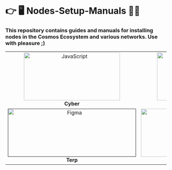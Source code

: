
# 👉 🖥 Nodes-Setup-Manuals 🧑‍💻

### This repository contains guides and manuals for installing nodes in the Cosmos Ecosystem and various networks. Use with pleasure ;)


<table width='200%'>
  <tr>
    <td align="center" width="200">
      <a href="https://github.com/Alexmed911/Nodes-Setup-Manuals/tree/main/Cyber">
        <img src="https://stigga.org/gallery_gen/296367cbf28eebc0c19d1677aa388985.png" width="300" height="150" alt="JavaScript" />
      </a>
      <br><b>Cyber<b>
    </td>
    <td align="center" width="200">
      <a href="https://github.com/Alexmed911/Nodes-Setup-Manuals/tree/main/Persistence" >
        <img src="https://stigga.org/gallery_gen/2053b6db04c88c60d28f7004da1306d0.jpeg" width="300" height="150" alt="Figma" />
      </a>
      <br><b>Persistence<b>
    </td>
    <td align="center" width="200">
      <a href="https://github.com/Alexmed911/Nodes-Setup-Manuals/tree/main/Defund" >
        <img src="https://avatars.githubusercontent.com/u/95717440?s=200&v=4" width="400" height="150" alt="Figma" />
      </a>
      <br><b>Defund<b>
    </td>
    <td align="center" width="200">
      <a href="https://github.com/Alexmed911/Nodes-Setup-Manuals/tree/main/OKP4" >
        <img src="https://avatars.githubusercontent.com/u/91899131?s=200&v=4" width="400" height="150" alt="Figma" />
      </a>
      <br><b>OKP4<b>
    </td>  
    <td align="center" width="200">
      <a href="" >
        <img src="https://user-images.githubusercontent.com/79756157/205519020-36a7ea20-a9f9-49b2-821a-def2df8d36be.jpg" width="400" height="150" alt="Figma" />
      </a>
      <br><b>Nibiru<b>
    </td>
    </tr>
 <tr>
    <td align="center" width="200">
      <a href="" >
        <img src="https://avatars.githubusercontent.com/u/112838174?s=200&v=4" width="400" height="150" alt="Figma" />
      </a>
      <br><b>Terp<b>
    </td>
     <td align="center" width="200">
      <a href="https://github.com/Alexmed911/Nodes-Setup-Manuals/tree/main/Uptick" >
        <img src="https://avatars.githubusercontent.com/u/93963159?s=200&v=4" width="400" height="150" alt="Figma" />
      </a>
      <br><b>Uptick<b>
    </td>
    <td align="center" width="200">
      <a href="https://github.com/Alexmed911/Nodes-Setup-Manuals/tree/main/Lava" >
        <img src="https://pbs.twimg.com/profile_images/1572932736934940672/YAeBtumE_400x400.jpg" width="400" height="150" alt="Figma" />
      </a>
      <br><b>Lava<b>
    </td>
     <td align="center" width="200">
      <a href="" >
        <img src="https://icodrops.com/wp-content/uploads/2021/11/Humans_logo.jpeg" width="400" height="150" alt="Figma" />
      </a>
      <br><b>Humans<b>
    </td>
    <td align="center" width="200">
      <a href="" >
        <img src="https://stigga.org/gallery_gen/d5be14363aea6f963c2ffcc89bd7221d_126x126.png" width="400" height="150" alt="Figma" />
      </a>
      <br><b>Jakal<b>
    </td>
   </tr>
</table>
<br>
